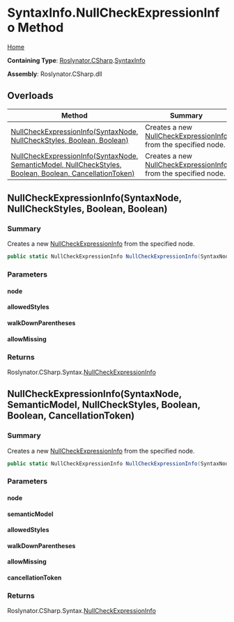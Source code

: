 # SyntaxInfo\.NullCheckExpressionInfo Method <a name="_Top"></a>

[Home](../../../../README.md)

**Containing Type**: [Roslynator.CSharp](../../README.md#_Top)\.[SyntaxInfo](../README.md#_Top)

**Assembly**: Roslynator\.CSharp\.dll

## Overloads

| Method | Summary |
| ------ | ------- |
| [NullCheckExpressionInfo(SyntaxNode, NullCheckStyles, Boolean, Boolean)](#Roslynator_CSharp_SyntaxInfo_NullCheckExpressionInfo_Microsoft_CodeAnalysis_SyntaxNode_Roslynator_CSharp_NullCheckStyles_System_Boolean_System_Boolean_) | Creates a new [NullCheckExpressionInfo](../../Syntax/NullCheckExpressionInfo/README.md#_Top) from the specified node\. |
| [NullCheckExpressionInfo(SyntaxNode, SemanticModel, NullCheckStyles, Boolean, Boolean, CancellationToken)](#Roslynator_CSharp_SyntaxInfo_NullCheckExpressionInfo_Microsoft_CodeAnalysis_SyntaxNode_Microsoft_CodeAnalysis_SemanticModel_Roslynator_CSharp_NullCheckStyles_System_Boolean_System_Boolean_System_Threading_CancellationToken_) | Creates a new [NullCheckExpressionInfo](../../Syntax/NullCheckExpressionInfo/README.md#_Top) from the specified node\. |

## NullCheckExpressionInfo\(SyntaxNode, NullCheckStyles, Boolean, Boolean\) <a name="Roslynator_CSharp_SyntaxInfo_NullCheckExpressionInfo_Microsoft_CodeAnalysis_SyntaxNode_Roslynator_CSharp_NullCheckStyles_System_Boolean_System_Boolean_"></a>

### Summary

Creates a new [NullCheckExpressionInfo](../../Syntax/NullCheckExpressionInfo/README.md#_Top) from the specified node\.

```csharp
public static NullCheckExpressionInfo NullCheckExpressionInfo(SyntaxNode node, NullCheckStyles allowedStyles = ComparisonToNull | IsPattern, bool walkDownParentheses = true, bool allowMissing = false)
```

### Parameters

#### node

#### allowedStyles

#### walkDownParentheses

#### allowMissing

### Returns

Roslynator\.CSharp\.Syntax\.[NullCheckExpressionInfo](../../Syntax/NullCheckExpressionInfo/README.md#_Top)

## NullCheckExpressionInfo\(SyntaxNode, SemanticModel, NullCheckStyles, Boolean, Boolean, CancellationToken\) <a name="Roslynator_CSharp_SyntaxInfo_NullCheckExpressionInfo_Microsoft_CodeAnalysis_SyntaxNode_Microsoft_CodeAnalysis_SemanticModel_Roslynator_CSharp_NullCheckStyles_System_Boolean_System_Boolean_System_Threading_CancellationToken_"></a>

### Summary

Creates a new [NullCheckExpressionInfo](../../Syntax/NullCheckExpressionInfo/README.md#_Top) from the specified node\.

```csharp
public static NullCheckExpressionInfo NullCheckExpressionInfo(SyntaxNode node, SemanticModel semanticModel, NullCheckStyles allowedStyles = All, bool walkDownParentheses = true, bool allowMissing = false, CancellationToken cancellationToken = default(CancellationToken))
```

### Parameters

#### node

#### semanticModel

#### allowedStyles

#### walkDownParentheses

#### allowMissing

#### cancellationToken

### Returns

Roslynator\.CSharp\.Syntax\.[NullCheckExpressionInfo](../../Syntax/NullCheckExpressionInfo/README.md#_Top)

